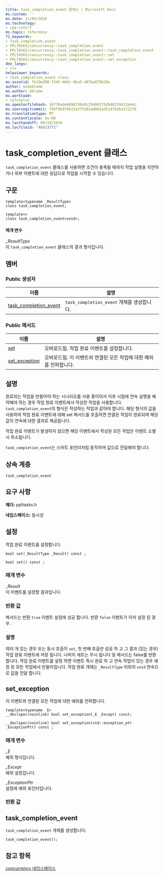 ```yaml
---
title: task_completion_event 클래스 | Microsoft Docs
ms.custom: ''
ms.date: 11/04/2016
ms.technology:
- cpp-concrt
ms.topic: reference
f1_keywords:
- task_completion_event
- PPLTASKS/concurrency::task_completion_event
- PPLTASKS/concurrency::task_completion_event::task_completion_event
- PPLTASKS/concurrency::task_completion_event::set
- PPLTASKS/concurrency::task_completion_event::set_exception
dev_langs:
- C++
helpviewer_keywords:
- task_completion_event class
ms.assetid: fb19ed98-f245-48dc-9ba5-487ba879b28a
author: mikeblome
ms.author: mblome
ms.workload:
- cplusplus
ms.openlocfilehash: 16778adeb898759a9c15d08175d9482f8411b44c
ms.sourcegitcommit: 799f9b976623a375203ad8b2ad5147bd6a2212f0
ms.translationtype: MT
ms.contentlocale: ko-KR
ms.lasthandoff: 09/19/2018
ms.locfileid: "46413772"
---
```

# <a name="taskcompletionevent-class"></a>task_completion_event 클래스

`task_completion_event` 클래스를 사용하면 조건이 충족될 때까지 작업 실행을 지연하거나 외부 이벤트에 대한 응답으로 작업을 시작할 수 있습니다.

## <a name="syntax"></a>구문

```
template<typename _ResultType>
class task_completion_event;

template<>
class task_completion_event<void>;
```

#### <a name="parameters"></a>매개 변수

*_ResultType*<br/>
이 `task_completion_event` 클래스의 결과 형식입니다.

## <a name="members"></a>멤버

### <a name="public-constructors"></a>Public 생성자

|이름|설명|
|----------|-----------------|
|[task_completion_event](#ctor)|`task_completion_event` 개체를 생성합니다.|

### <a name="public-methods"></a>Public 메서드

|이름|설명|
|----------|-----------------|
|[set](#set)|오버로드됨. 작업 완료 이벤트를 설정합니다.|
|[set_exception](#set_exception)|오버로드됨. 이 이벤트와 연결된 모든 작업에 대한 예외를 전파합니다.|

## <a name="remarks"></a>설명

완료되는 작업을 만들어야 하는 시나리오를 사용 중이어서 이후 시점에 연속 실행을 예약해야 하는 경우 작업 완료 이벤트에서 작성한 작업을 사용합니다. `task_completion_event`의 형식은 작성하는 작업과 같아야 합니다. 해당 형식의 값을 사용하여 작업 완료 이벤트에 대해 set 메서드를 호출하면 연결된 작업이 완료되며 해당 값이 연속에 대한 결과로 제공됩니다.

작업 완료 이벤트가 발생하지 않으면 해당 이벤트에서 작성된 모든 작업은 이벤트 소멸 시 취소됩니다.

`task_completion_event`는 스마트 포인터처럼 동작하며 값으로 전달해야 합니다.

## <a name="inheritance-hierarchy"></a>상속 계층

`task_completion_event`

## <a name="requirements"></a>요구 사항

**헤더:** ppltasks.h

**네임스페이스:** 동시성

##  <a name="set"></a> 설정

작업 완료 이벤트를 설정합니다.

```
bool set(_ResultType _Result) const ;

bool set() const ;
```

### <a name="parameters"></a>매개 변수

*_Result*<br/>
이 이벤트를 설정할 결과입니다.

### <a name="return-value"></a>반환 값

메서드는 반환 `true` 이벤트 설정에 성공 합니다. 반환 `false` 이벤트가 이미 설정 된 경우.

### <a name="remarks"></a>설명

여러 개 있는 경우 또는 동시 호출이 `set`, 첫 번째 호출만 성공 하 고 그 결과 (있는 경우) 작업 완료 이벤트에 저장 됩니다. 나머지 세트는 무시 됩니다 및 메서드는 false를 반환 합니다. 작업 완료 이벤트를 설정 하면 이벤트 즉시 완료 하 고 연속 작업이 있는 경우 예정 된 모든 작업에서 만들어집니다. 작업 완료 개체는 `_ResultType` 이외의 `void` 연속으로 값을 전달 합니다.

##  <a name="set_exception"></a> set_exception

이 이벤트와 연결된 모든 작업에 대한 예외를 전파합니다.

```
template<typename _E>
__declspec(noinline) bool set_exception(_E _Except) const;

__declspec(noinline) bool set_exception(std::exception_ptr _ExceptionPtr) const ;
```

### <a name="parameters"></a>매개 변수

*_E*<br/>
예외 형식입니다.

*_Except*<br/>
예외 설정입니다.

*_ExceptionPtr*<br/>
설정에 예외 포인터입니다.

### <a name="return-value"></a>반환 값

##  <a name="ctor"></a> task_completion_event

`task_completion_event` 개체를 생성합니다.

```
task_completion_event();
```

## <a name="see-also"></a>참고 항목

[concurrency 네임스페이스](concurrency-namespace.md)
